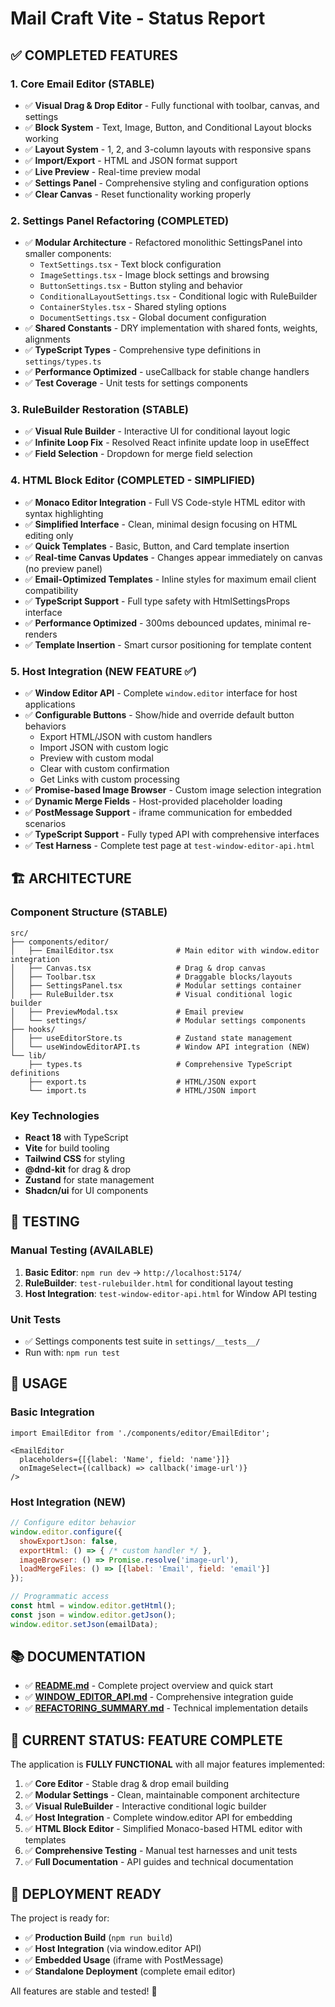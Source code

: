 # Mail Craft Vite - Status Report

## ✅ COMPLETED FEATURES

### 1. Core Email Editor (STABLE)
- ✅ **Visual Drag & Drop Editor** - Fully functional with toolbar, canvas, and settings
- ✅ **Block System** - Text, Image, Button, and Conditional Layout blocks working
- ✅ **Layout System** - 1, 2, and 3-column layouts with responsive spans
- ✅ **Import/Export** - HTML and JSON format support
- ✅ **Live Preview** - Real-time preview modal
- ✅ **Settings Panel** - Comprehensive styling and configuration options
- ✅ **Clear Canvas** - Reset functionality working properly

### 2. Settings Panel Refactoring (COMPLETED)
- ✅ **Modular Architecture** - Refactored monolithic SettingsPanel into smaller components:
  - `TextSettings.tsx` - Text block configuration
  - `ImageSettings.tsx` - Image block settings and browsing
  - `ButtonSettings.tsx` - Button styling and behavior
  - `ConditionalLayoutSettings.tsx` - Conditional logic with RuleBuilder
  - `ContainerStyles.tsx` - Shared styling options
  - `DocumentSettings.tsx` - Global document configuration
- ✅ **Shared Constants** - DRY implementation with shared fonts, weights, alignments
- ✅ **TypeScript Types** - Comprehensive type definitions in `settings/types.ts`
- ✅ **Performance Optimized** - useCallback for stable change handlers
- ✅ **Test Coverage** - Unit tests for settings components

### 3. RuleBuilder Restoration (STABLE)
- ✅ **Visual Rule Builder** - Interactive UI for conditional layout logic
- ✅ **Infinite Loop Fix** - Resolved React infinite update loop in useEffect
- ✅ **Field Selection** - Dropdown for merge field selection

### 4. HTML Block Editor (COMPLETED - SIMPLIFIED)
- ✅ **Monaco Editor Integration** - Full VS Code-style HTML editor with syntax highlighting
- ✅ **Simplified Interface** - Clean, minimal design focusing on HTML editing only
- ✅ **Quick Templates** - Basic, Button, and Card template insertion
- ✅ **Real-time Canvas Updates** - Changes appear immediately on canvas (no preview panel)
- ✅ **Email-Optimized Templates** - Inline styles for maximum email client compatibility
- ✅ **TypeScript Support** - Full type safety with HtmlSettingsProps interface
- ✅ **Performance Optimized** - 300ms debounced updates, minimal re-renders
- ✅ **Template Insertion** - Smart cursor positioning for template content

### 5. Host Integration (NEW FEATURE ✅)
- ✅ **Window Editor API** - Complete `window.editor` interface for host applications
- ✅ **Configurable Buttons** - Show/hide and override default button behaviors
  - Export HTML/JSON with custom handlers
  - Import JSON with custom logic
  - Preview with custom modal
  - Clear with custom confirmation
  - Get Links with custom processing
- ✅ **Promise-based Image Browser** - Custom image selection integration
- ✅ **Dynamic Merge Fields** - Host-provided placeholder loading
- ✅ **PostMessage Support** - iframe communication for embedded scenarios
- ✅ **TypeScript Support** - Fully typed API with comprehensive interfaces
- ✅ **Test Harness** - Complete test page at `test-window-editor-api.html`

## 🏗️ ARCHITECTURE

### Component Structure (STABLE)
```
src/
├── components/editor/
│   ├── EmailEditor.tsx              # Main editor with window.editor integration
│   ├── Canvas.tsx                   # Drag & drop canvas
│   ├── Toolbar.tsx                  # Draggable blocks/layouts  
│   ├── SettingsPanel.tsx            # Modular settings container
│   ├── RuleBuilder.tsx              # Visual conditional logic builder
│   ├── PreviewModal.tsx             # Email preview
│   └── settings/                    # Modular settings components
├── hooks/
│   ├── useEditorStore.ts            # Zustand state management
│   └── useWindowEditorAPI.ts        # Window API integration (NEW)
└── lib/
    ├── types.ts                     # Comprehensive TypeScript definitions
    ├── export.ts                    # HTML/JSON export
    └── import.ts                    # HTML/JSON import
```

### Key Technologies
- **React 18** with TypeScript
- **Vite** for build tooling  
- **Tailwind CSS** for styling
- **@dnd-kit** for drag & drop
- **Zustand** for state management
- **Shadcn/ui** for UI components

## 🧪 TESTING

### Manual Testing (AVAILABLE)
1. **Basic Editor**: `npm run dev` → `http://localhost:5174/`
2. **RuleBuilder**: `test-rulebuilder.html` for conditional layout testing
3. **Host Integration**: `test-window-editor-api.html` for Window API testing

### Unit Tests
- ✅ Settings components test suite in `settings/__tests__/`
- Run with: `npm run test`

## 🚀 USAGE

### Basic Integration
```tsx
import EmailEditor from './components/editor/EmailEditor';

<EmailEditor
  placeholders={[{label: 'Name', field: 'name'}]}
  onImageSelect={(callback) => callback('image-url')}
/>
```

### Host Integration (NEW)
```javascript
// Configure editor behavior
window.editor.configure({
  showExportJson: false,
  exportHtml: () => { /* custom handler */ },
  imageBrowser: () => Promise.resolve('image-url'),
  loadMergeFiles: () => [{label: 'Email', field: 'email'}]
});

// Programmatic access
const html = window.editor.getHtml();
const json = window.editor.getJson();
window.editor.setJson(emailData);
```

## 📚 DOCUMENTATION

- ✅ **[README.md](./README.md)** - Complete project overview and quick start
- ✅ **[WINDOW_EDITOR_API.md](./WINDOW_EDITOR_API.md)** - Comprehensive integration guide
- ✅ **[REFACTORING_SUMMARY.md](./REFACTORING_SUMMARY.md)** - Technical implementation details

## 🎯 CURRENT STATUS: FEATURE COMPLETE

The application is **FULLY FUNCTIONAL** with all major features implemented:

1. ✅ **Core Editor** - Stable drag & drop email building
2. ✅ **Modular Settings** - Clean, maintainable component architecture  
3. ✅ **Visual RuleBuilder** - Interactive conditional logic builder
4. ✅ **Host Integration** - Complete window.editor API for embedding
5. ✅ **HTML Block Editor** - Simplified Monaco-based HTML editor with templates
6. ✅ **Comprehensive Testing** - Manual test harnesses and unit tests
7. ✅ **Full Documentation** - API guides and technical documentation

## 🚀 DEPLOYMENT READY

The project is ready for:
- ✅ **Production Build** (`npm run build`)
- ✅ **Host Integration** (via window.editor API)
- ✅ **Embedded Usage** (iframe with PostMessage)
- ✅ **Standalone Deployment** (complete email editor)

All features are stable and tested! 🎉
